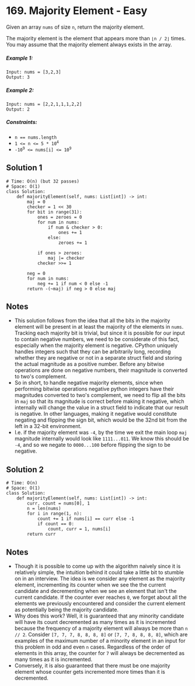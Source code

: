 # 169. Majority Element - Easy

Given an array `nums` of size `n`, return the majority element.

The majority element is the element that appears more than `⌊n / 2⌋` times. You may assume that the majority element always exists in the array.

##### Example 1:

```
Input: nums = [3,2,3]
Output: 3
```

##### Example 2:

```
Input: nums = [2,2,1,1,1,2,2]
Output: 2
```

##### Constraints:

- `n == nums.length`
- <code>1 <= n <= 5 * 10<sup>4</sup></code>
- <code>-10<sup>9</sup> <= nums[i] <= 10<sup>9</sup></code>

## Solution 1

```
# Time: O(n) (but 32 passes)
# Space: O(1)
class Solution:
    def majorityElement(self, nums: List[int]) -> int:
        maj = 0
        checker = 1 << 30
        for bit in range(31):
            ones = zeroes = 0
            for num in nums:
                if num & checker > 0:
                    ones += 1
                else:
                    zeroes += 1
            
            if ones > zeroes:
                maj |= checker
            checker >>= 1
        
        neg = 0
        for num in nums:
            neg += 1 if num < 0 else -1
        return -(~maj) if neg > 0 else maj
```

## Notes
- This solution follows from the idea that all the bits in the majority element will be present in at least the majority of the elements in `nums`. Tracking each majority bit is trivial, but since it is possible for our input to contain negative numbers, we need to be considerate of this fact, especially when the majority element is negative. CPython uniquely handles integers such that they can be arbitrarily long, recording whether they are negative or not in a separate struct field and storing the actual magnitude as a positive number. Before any bitwise operations are done on negative numbers, their magnitude is converted to two's complement.
- So in short, to handle negative majority elements, since when performing bitwise operations negative python integers have their magnitudes converted to two's complement, we need to flip all the bits in `maj` so that its magnitude is correct before making it negative, which internally will change the value in a struct field to indicate that our result is negative. In other languages, making it negative would constitute negating and flipping the sign bit, which would be the 32nd bit from the left in a 32-bit environment. 
- I.e. if the majority element was `-4`, by the time we exit the main loop `maj` magnitude internally would look like `1111...011`. We know this should be `-4`, and so we negate to `0000...100` before flipping the sign to be negative.

## Solution 2

```
# Time: O(n)
# Space: O(1)
class Solution:
    def majorityElement(self, nums: List[int]) -> int:
        curr, count = nums[0], 1
        n = len(nums)
        for i in range(1, n):
            count += 1 if nums[i] == curr else -1
            if count == 0:
                count, curr = 1, nums[i]
        return curr
```

## Notes
- Though it is possible to come up with the algorithm naively since it is relatively simple, the intuition behind it could take a little bit to stumble on in an interview. The idea is we consider any element as the majority element, incrementing its counter when we see the the current candidate and decrementing when we see an element that isn't the current candidate. If the counter ever reaches `0`, we forget about all the elements we previously encountered and consider the current element as potentially being the majority candidate. 
- Why does this work? Well, it is guaranteed that any minority candidate will have its count decremented as many times as it is incremented because the frequency of a majority element will always be more than `n // 2`. Consider `[7, 7, 7, 8, 8, 8, 8]` or `[7, 7, 8, 8, 8, 8]`, which are examples of the maximum number of a minority element in an input for this problem in odd and even `n` cases. Regardless of the order of elements in this array, the counter for `7` will always be decremented as many times as it is incremented. 
- Conversely, it is also guaranteed that there must be one majority element whose counter gets incremented more times than it is decremented.